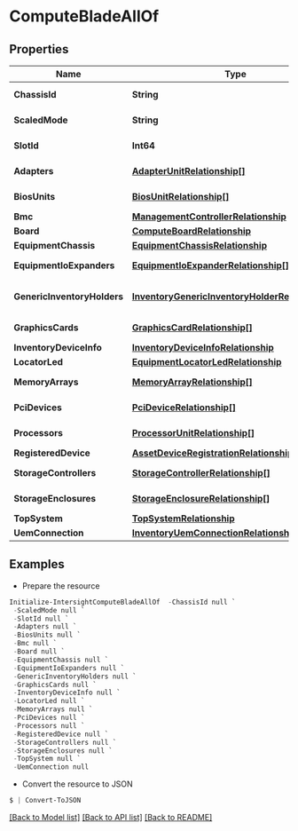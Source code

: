 # ComputeBladeAllOf
## Properties

Name | Type | Description | Notes
------------ | ------------- | ------------- | -------------
**ChassisId** | **String** | The id of the chassis that the blade is located in. | [optional] [readonly] 
**ScaledMode** | **String** | The mode of the server that determines it is scaled. | [optional] [readonly] 
**SlotId** | **Int64** | The slot number in the chassis that the blade is located in. | [optional] [readonly] 
**Adapters** | [**AdapterUnitRelationship[]**](AdapterUnitRelationship.md) | An array of relationships to adapterUnit resources. | [optional] [readonly] 
**BiosUnits** | [**BiosUnitRelationship[]**](BiosUnitRelationship.md) | An array of relationships to biosUnit resources. | [optional] [readonly] 
**Bmc** | [**ManagementControllerRelationship**](ManagementControllerRelationship.md) |  | [optional] 
**Board** | [**ComputeBoardRelationship**](ComputeBoardRelationship.md) |  | [optional] 
**EquipmentChassis** | [**EquipmentChassisRelationship**](EquipmentChassisRelationship.md) |  | [optional] 
**EquipmentIoExpanders** | [**EquipmentIoExpanderRelationship[]**](EquipmentIoExpanderRelationship.md) | An array of relationships to equipmentIoExpander resources. | [optional] [readonly] 
**GenericInventoryHolders** | [**InventoryGenericInventoryHolderRelationship[]**](InventoryGenericInventoryHolderRelationship.md) | An array of relationships to inventoryGenericInventoryHolder resources. | [optional] [readonly] 
**GraphicsCards** | [**GraphicsCardRelationship[]**](GraphicsCardRelationship.md) | An array of relationships to graphicsCard resources. | [optional] 
**InventoryDeviceInfo** | [**InventoryDeviceInfoRelationship**](InventoryDeviceInfoRelationship.md) |  | [optional] 
**LocatorLed** | [**EquipmentLocatorLedRelationship**](EquipmentLocatorLedRelationship.md) |  | [optional] 
**MemoryArrays** | [**MemoryArrayRelationship[]**](MemoryArrayRelationship.md) | An array of relationships to memoryArray resources. | [optional] 
**PciDevices** | [**PciDeviceRelationship[]**](PciDeviceRelationship.md) | An array of relationships to pciDevice resources. | [optional] [readonly] 
**Processors** | [**ProcessorUnitRelationship[]**](ProcessorUnitRelationship.md) | An array of relationships to processorUnit resources. | [optional] 
**RegisteredDevice** | [**AssetDeviceRegistrationRelationship**](AssetDeviceRegistrationRelationship.md) |  | [optional] 
**StorageControllers** | [**StorageControllerRelationship[]**](StorageControllerRelationship.md) | An array of relationships to storageController resources. | [optional] 
**StorageEnclosures** | [**StorageEnclosureRelationship[]**](StorageEnclosureRelationship.md) | An array of relationships to storageEnclosure resources. | [optional] [readonly] 
**TopSystem** | [**TopSystemRelationship**](TopSystemRelationship.md) |  | [optional] 
**UemConnection** | [**InventoryUemConnectionRelationship**](InventoryUemConnectionRelationship.md) |  | [optional] 

## Examples

- Prepare the resource
```powershell
Initialize-IntersightComputeBladeAllOf  -ChassisId null `
 -ScaledMode null `
 -SlotId null `
 -Adapters null `
 -BiosUnits null `
 -Bmc null `
 -Board null `
 -EquipmentChassis null `
 -EquipmentIoExpanders null `
 -GenericInventoryHolders null `
 -GraphicsCards null `
 -InventoryDeviceInfo null `
 -LocatorLed null `
 -MemoryArrays null `
 -PciDevices null `
 -Processors null `
 -RegisteredDevice null `
 -StorageControllers null `
 -StorageEnclosures null `
 -TopSystem null `
 -UemConnection null
```

- Convert the resource to JSON
```powershell
$ | Convert-ToJSON
```

[[Back to Model list]](../README.md#documentation-for-models) [[Back to API list]](../README.md#documentation-for-api-endpoints) [[Back to README]](../README.md)

